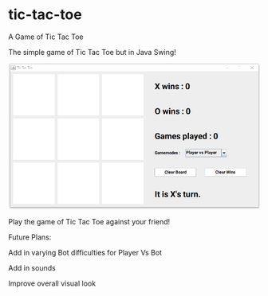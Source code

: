 # tic-tac-toe
A Game of Tic Tac Toe

The simple game of Tic Tac Toe but in Java Swing!

![github-large](TicTacToeSample31720.gif)

Play the game of Tic Tac Toe against your friend!

Future Plans:

Add in varying Bot difficulties for Player Vs Bot

Add in sounds

Improve overall visual look
